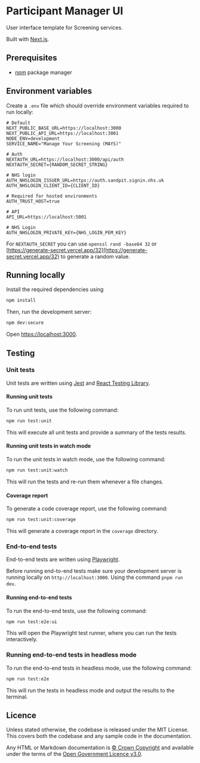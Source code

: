 # Participant Manager UI

User interface template for Screening services.

Built with [Next.js](https://nextjs.org/).

## Prerequisites

- [npm](https://nodejs.org/en) package manager

## Environment variables

Create a `.env` file which should override environment variables required to run locally:

```text
# Default
NEXT_PUBLIC_BASE_URL=https://localhost:3000
NEXT_PUBLIC_API_URL=https://localhost:3001
NODE_ENV=development
SERVICE_NAME="Manage Your Screening (MAYS)"

# Auth
NEXTAUTH_URL=https://localhost:3000/api/auth
NEXTAUTH_SECRET={RANDOM_SECRET_STRING}

# NHS login
AUTH_NHSLOGIN_ISSUER_URL=https://auth.sandpit.signin.nhs.uk
AUTH_NHSLOGIN_CLIENT_ID={CLIENT_ID}

# Required for hosted environments
AUTH_TRUST_HOST=true

# API
API_URL=https://localhost:5001

# NHS Login
AUTH_NHSLOGIN_PRIVATE_KEY={NHS_LOGIN_PEM_KEY}
```

For `NEXTAUTH_SECRET` you can use `openssl rand -base64 32` or [https://generate-secret.vercel.app/32](https://generate-secret.vercel.app/32) to generate a random value.

## Running locally

Install the required dependencies using

```bash
npm install
```

Then, run the development server:

```bash
npm dev:secure
```

Open [https://localhost:3000](https://localhost:3000).

## Testing

### Unit tests

Unit tests are written using [Jest](https://jestjs.io/) and [React Testing Library](https://testing-library.com/docs/react-testing-library/intro/).

#### Running unit tests

To run unit tests, use the following command:

```bash
npm run test:unit
```

This will execute all unit tests and provide a summary of the tests results.

#### Running unit tests in watch mode

To run the unit tests in watch mode, use the following command:

```bash
npm run test:unit:watch
```

This will run the tests and re-run them whenever a file changes.

#### Coverage report

To generate a code coverage report, use the following command:

```bash
npm run test:unit:coverage
```

This will generate a coverage report in the `coverage` directory.

### End-to-end tests

End-to-end tests are written using [Playwright](https://playwright.dev/).

Before running end-to-end tests make sure your development server is running locally on `http://localhost:3000`. Using the command `pnpm run dev`.

#### Running end-to-end tests

To run the end-to-end tests, use the following command:

```bash
npm run test:e2e:ui
```

This will open the Playwright test runner, where you can run the tests interactively.

### Running end-to-end tests in headless mode

To run the end-to-end tests in headless mode, use the following command:

```bash
npm run test:e2e
```

This will run the tests in headless mode and output the results to the terminal.

## Licence

Unless stated otherwise, the codebase is released under the MIT License. This covers both the codebase and any sample code in the documentation.

Any HTML or Markdown documentation is [© Crown Copyright](https://www.nationalarchives.gov.uk/information-management/re-using-public-sector-information/uk-government-licensing-framework/crown-copyright/) and available under the terms of the [Open Government Licence v3.0](https://www.nationalarchives.gov.uk/doc/open-government-licence/version/3/).
